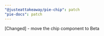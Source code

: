 ```yaml
---
"@justeattakeaway/pie-chip": patch
"pie-docs": patch
---
```


[Changed] - move the chip component to Beta
